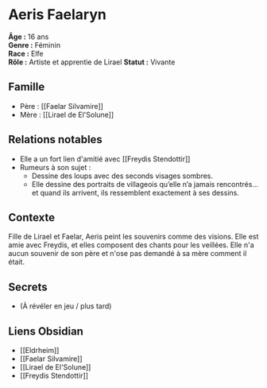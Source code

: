 # Aeris Faelaryn

**Âge :** 16 ans  
**Genre :** Féminin  
**Race :** Elfe  
**Rôle :** Artiste et apprentie de Lirael
**Statut :** Vivante

## Famille
- Père : [[Faelar Silvamire]]
- Mère : [[Lirael de El'Solune]]

## Relations notables
- Elle a un fort lien d'amitié avec [[Freydis Stendottir]]
- Rumeurs à son sujet :
	- Dessine des loups avec des seconds visages sombres.
	- Elle dessine des portraits de villageois qu’elle n’a jamais rencontrés… et quand ils arrivent, ils ressemblent exactement à ses dessins.

## Contexte
Fille de Lirael et Faelar, Aeris peint les souvenirs comme des visions. Elle est amie avec Freydis, et elles composent des chants pour les veillées. Elle n'a aucun souvenir de son père et n'ose pas demandé à sa mère comment il était.

## Secrets
- (À révéler en jeu / plus tard)

## Liens Obsidian
- [[Eldrheim]]
- [[Faelar Silvamire]]
- [[Lirael de El'Solune]]
- [[Freydis Stendottir]]
